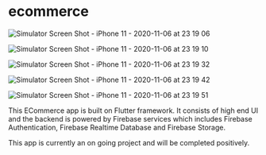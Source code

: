 # ecommerce




![Simulator Screen Shot - iPhone 11 - 2020-11-06 at 23 19 06](https://user-images.githubusercontent.com/67114557/98398715-690c0000-2087-11eb-8039-62a6b0bf569a.png)

![Simulator Screen Shot - iPhone 11 - 2020-11-06 at 23 19 10](https://user-images.githubusercontent.com/67114557/98398713-67423c80-2087-11eb-9a1f-84566f53d415.png)

![Simulator Screen Shot - iPhone 11 - 2020-11-06 at 23 19 32](https://user-images.githubusercontent.com/67114557/98398711-66a9a600-2087-11eb-9809-b3fa7841e271.png)

![Simulator Screen Shot - iPhone 11 - 2020-11-06 at 23 19 42](https://user-images.githubusercontent.com/67114557/98398679-5e516b00-2087-11eb-8340-794fc407d1ab.png)

![Simulator Screen Shot - iPhone 11 - 2020-11-06 at 23 19 51](https://user-images.githubusercontent.com/67114557/98398663-55f93000-2087-11eb-8fbd-d2171cfc5d8e.png)

This ECommerce app is built on Flutter framework.
It consists of high end UI and the backend is powered by Firebase services which includes Firebase Authentication, Firebase Realtime Database 
and Firebase Storage.

This app is currently an on going project and will be completed positively.
